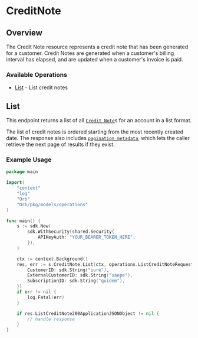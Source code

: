 # CreditNote

## Overview

The Credit Note resource represents a credit note that has been generated for a customer. Credit Notes are generated when a customer's billing interval has elapsed, and are updated when a customer's invoice is paid.

### Available Operations

* [List](#list) - List credit notes

## List

This endpoint returns a list of all [`Credit Note`](../reference/Orb-API.json/components/schemas/Credit-note)s for an account in a list format. 

The list of credit notes is ordered starting from the most recently created date. The response also includes [`pagination_metadata`](../api/pagination), which lets the caller retrieve the next page of results if they exist.

### Example Usage

```go
package main

import(
	"context"
	"log"
	"Orb"
	"Orb/pkg/models/operations"
)

func main() {
    s := sdk.New(
        sdk.WithSecurity(shared.Security{
            APIKeyAuth: "YOUR_BEARER_TOKEN_HERE",
        }),
    )

    ctx := context.Background()
    res, err := s.CreditNote.List(ctx, operations.ListCreditNoteRequest{
        CustomerID: sdk.String("iure"),
        ExternalCustomerID: sdk.String("saepe"),
        SubscriptionID: sdk.String("quidem"),
    })
    if err != nil {
        log.Fatal(err)
    }

    if res.ListCreditNote200ApplicationJSONObject != nil {
        // handle response
    }
}
```
